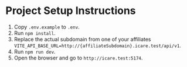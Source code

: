 # Project Setup Instructions

1. Copy `.env.example` to `.env`.
2. Run `npm install`.
3. Replace the actual subdomain from one of your affiliates
   `VITE_API_BASE_URL=http://{affiliateSubdomain}.icare.test/api/v1`.
4. Run `npm run dev`.
5. Open the browser and go to `http://icare.test:5174`.
